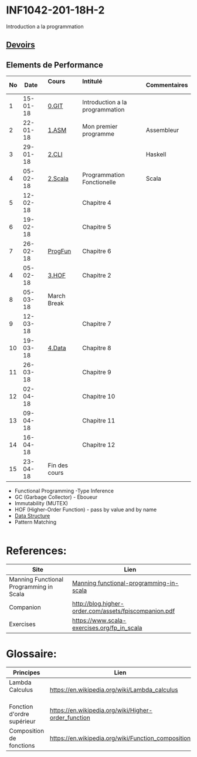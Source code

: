# INF1042-201-18H-2

Introduction a la programmation

## [Devoirs](Devoirs)

## Elements de Performance

|No| Date   | Cours                | Intitulé                                |  Commentaires    |
|--|--------|:---------------------|:----------------------------------------|:-----------------|
| 1|15-01-18|[0.GIT](0.GIT)        | Introduction a la programmation         |                  |
| 2|22-01-18|[1.ASM](1.CLI/1.ASM)  | Mon premier programme                   | Assembleur       |
| 3|29-01-18|[2.CLI](1.CLI/2.Scala)|                                         | Haskell          |
| 4|05-02-18|[2.Scala](2.Scala)    | Programmation Fonctionelle              | Scala            |
| 5|12-02-18|                      | Chapitre 4                              |                  |
| 6|19-02-18|                      | Chapitre 5                              |                  |
| 7|26-02-18|[ProgFun](https://github.com/CollegeBoreal/progfun1)| Chapitre 6|                  |
| 4|05-02-18|[3.HOF](3.HOF)        | Chapitre 2                              |                  |
| 8|05-03-18| March Break          |                                         |                  |
| 9|12-03-18|                      | Chapitre 7                              |                  |
|10|19-03-18| [4.Data](4.Data)     | Chapitre 8                              |                  |
|11|26-03-18|                      | Chapitre 9                              |                  |
|12|02-04-18|                      | Chapitre 10                             |                  |
|13|09-04-18|                      | Chapitre 11                             |                  |
|14|16-04-18|                      | Chapitre 12                             |                  |
|15|23-04-18| Fin des cours        |                                         |                  |


- Functional Programming
-Type Inference
- GC (Garbage Collector) - Éboueur
- Immutability (MUTEX)
- HOF (Higher-Order Function) - pass by value and by name
- [Data Structure](https://twitter.github.io/scala_school/collections.html)
- Pattern Matching

```
```

# References:

|Site| Lien                                    |
|--------------------------------|--------|
|Manning Functional Programming in Scala   |[Manning functional-programming-in-scala](https://www.manning.com/books/functional-programming-in-scala)|
|Companion                       |http://blog.higher-order.com/assets/fpiscompanion.pdf|
|Exercises                       |https://www.scala-exercises.org/fp_in_scala|


# Glossaire:

| Principes                      | Lien                                               |
|--------------------------------|----------------------------------------------------|
| Lambda Calculus                |https://en.wikipedia.org/wiki/Lambda_calculus       |
| Fonction d'ordre supérieur     |https://en.wikipedia.org/wiki/Higher-order_function |
| Composition de fonctions       |https://en.wikipedia.org/wiki/Function_composition  |
